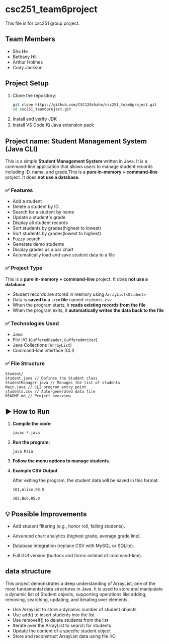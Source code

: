 # csc251_team6project
This file is for csc251 group project.

## Team Members
- Sha He
- Bethany Hill
- Arthur Holmes
- Cody Jackson

## Project Setup
1. Clone the repository:
   ```bash
   git clone https://github.com/CSC120shahe/csc251_team6project.git
   cd csc251_team6project.git
   ```
2. Install and verify JDK
3. Install VS Code 和 Java extension pack

## Project name: Student Management System (Java CLI)

This is a simple **Student Management System** written in Java. It is a command-line application that allows users to manage student records including ID, name, and grade.This is a **pure in-memory + command-line** project. It does **not use a database**.

### ✅ Features

- Add a student
- Delete a student by ID
- Search for a student by name
- Update a student's grade
- Display all student records
- Sort students by grades(highest to lowest)
- Sort students by grades(lowest to highest)
- Fuzzy search
- Generate demo students
- Display grades as a bar chart
- Automatically load and save student data to a file

### ✅ Project Type

This is a **pure in-memory + command-line** project. It does **not use a database**.

- Student records are stored in memory using `ArrayList<Student>`
- Data is **saved to a `.csv` file** named `students.csv`
- When the program starts, it **reads existing records from the file**
- When the program exits, it **automatically writes the data back to the file**

### ✅ Technologies Used

- Java
- File I/O (`BufferedReader`, `BufferedWriter`)
- Java Collections (`ArrayList`)
- Command-line interface (CLI)

### ✅ File Structure

```
Student/ 
Student.java // Defines the Student class
StudentManager.java // Manages the list of students 
Main.java // CLI program entry point
students.csv // Auto-generated data file
README.md // Project overview
```

## ▶️ How to Run

1. **Compile the code:**

   ```
   javac *.java
   ```

2. **Run the program:**
   ```
   java Main
   ```
3. **Follow the menu options to manage students.**

4. **Example CSV Output**

   After exiting the program, the student data will be saved in this format:
   ```
   101,Alice,98.5

   102,Bob,85.0
   ```
## 💡 Possible Improvements
- Add student filtering (e.g., honor roll, failing students).

- Advanced chart analytics (highest grade, average grade line).

- Database integration (replace CSV with MySQL or SQLite).

- Full GUI version (buttons and forms instead of command-line).


## data structure
This project demonstrates a deep understanding of ArrayList, one of the most fundamental data structures in Java. It is used to store and manipulate a dynamic list of Student objects, supporting operations like adding, removing, searching, updating, and iterating over elements.

- Use ArrayList to store a dynamic number of student objects
- Use add() to insert students into the list
- Use removeIf() to delete students from the list
- Iterate over the ArrayList to search for students
- Update the content of a specific student object
- Store and reconstruct ArrayList data using file I/O

